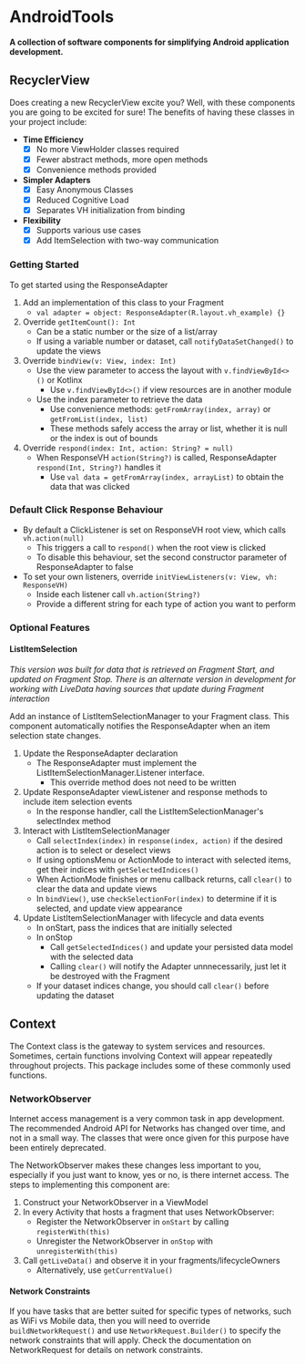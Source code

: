 # AndroidTools
**A collection of software components for simplifying Android application development.**

## RecyclerView ##
Does creating a new RecyclerView excite you? Well, with these components you are going to be excited for sure! The benefits of having these classes in your project include:
* **Time Efficiency**
  - [x] No more ViewHolder classes required
  - [x] Fewer abstract methods, more open methods
  - [x] Convenience methods provided
* **Simpler Adapters**
  - [x] Easy Anonymous Classes
  - [x] Reduced Cognitive Load
  - [x] Separates VH initialization from binding
* **Flexibility**
  - [x] Supports various use cases
  - [x] Add ItemSelection with two-way communication  

### Getting Started ###
To get started using the ResponseAdapter 
1. Add an implementation of this class to your Fragment
    * `val adapter = object: ResponseAdapter(R.layout.vh_example) {}`
2. Override `getItemCount(): Int`
    * Can be a static number or the size of a list/array
    * If using a variable number or dataset, call `notifyDataSetChanged()` to update the views
3. Override `bindView(v: View, index: Int)`
    * Use the view parameter to access the layout with `v.findViewById<>()` or Kotlinx
      * Use `v.findViewById<>()` if view resources are in another module
    * Use the index parameter to retrieve the data
      * Use convenience methods: `getFromArray(index, array)` or `getFromList(index, list)`
      * These methods safely access the array or list, whether it is null or the index is out of bounds
 4. Override `respond(index: Int, action: String? = null)`
    * When ResponseVH `action(String?)` is called, ResponseAdapter `respond(Int, String?)` handles it
      * Use `val data = getFromArray(index, arrayList)` to obtain the data that was clicked
      
 ### Default Click Response Behaviour ###
  * By default a ClickListener is set on ResponseVH root view, which calls `vh.action(null)`
    * This triggers a call to `respond()` when the root view is clicked
    * To disable this behaviour, set the second constructor parameter of ResponseAdapter to false
  * To set your own listeners, override `initViewListeners(v: View, vh: ResponseVH)`
    * Inside each listener call `vh.action(String?)`
    * Provide a different string for each type of action you want to perform

### Optional Features ###

#### ListItemSelection ####
*This version was built for data that is retrieved on Fragment Start, and updated on Fragment Stop.*
*There is an alternate version in development for working with LiveData having sources that update during Fragment interaction* 

Add an instance of ListItemSelectionManager to your Fragment class. This component automatically notifies the ResponseAdapter when an item selection state changes.
1. Update the ResponseAdapter declaration
    * The ResponseAdapter must implement the ListItemSelectionManager.Listener interface.
      * This override method does not need to be written
2. Update ResponseAdapter viewListener and response methods to include item selection events
    * In the response handler, call the ListItemSelectionManager's selectIndex method
3. Interact with ListItemSelectionManager 
    * Call `selectIndex(index)` in `response(index, action)` if the desired action is to select or deselect views
    * If using optionsMenu or ActionMode to interact with selected items, get their indices with `getSelectedIndices()`
    * When ActionMode finishes or menu callback returns, call `clear()` to clear the data and update views
    * In `bindView()`, use `checkSelectionFor(index)` to determine if it is selected, and update view appearance
4. Update ListItemSelectionManager with lifecycle and data events
    * In onStart, pass the indices that are initially selected
    * In onStop
      * Call `getSelectedIndices()` and update your persisted data model with the selected data
      * Calling `clear()` will notify the Adapter unnnecessarily, just let it be destroyed with the Fragment
    * If your dataset indices change, you should call `clear()` before updating the dataset
    
## Context ##
The Context class is the gateway to system services and resources. Sometimes, certain functions involving Context will appear repeatedly throughout projects. This package includes some of these commonly used functions.
### NetworkObserver ###
Internet access management is a very common task in app development. The recommended Android API for Networks has changed over time, and not in a small way. The classes that were once given for this purpose have been entirely deprecated.

The NetworkObserver makes these changes less important to you, especially if you just want to know, yes or no, is there  internet access. The steps to implementing this component are:
1. Construct your NetworkObserver in a ViewModel
2. In every Activity that hosts a fragment that uses NetworkObserver:
   * Register the NetworkObserver in `onStart` by calling `registerWith(this)`
   * Unregister the NetworkObserver in `onStop` with `unregisterWith(this)`
3. Call `getLiveData()` and observe it in your fragments/lifecycleOwners
   * Alternatively, use `getCurrentValue()`
#### Network Constraints ####
If you have tasks that are better suited for specific types of networks, such as WiFi vs Mobile data, then you will need to override `buildNetworkRequest()` and use `NetworkRequest.Builder()` to specify the network constraints that will apply. Check the documentation on NetworkRequest for details on network constraints.
